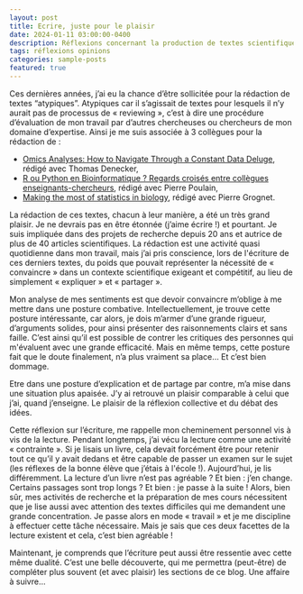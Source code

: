 ```yaml
---
layout: post
title: Ecrire, juste pour le plaisir
date: 2024-01-11 03:00:00-0400
description: Réflexions concernant la production de textes scientifiques
tags: réflexions opinions
categories: sample-posts
featured: true
---
```


Ces dernières années, j’ai eu la chance d’être sollicitée pour la rédaction de textes “atypiques”. Atypiques car il s’agissait de textes pour lesquels il n’y aurait pas de processus de « reviewing », c’est à dire une procédure d’évaluation de mon travail par d’autres chercheuses ou chercheurs de mon domaine d’expertise. Ainsi je me suis associée à 3 collègues pour la rédaction de :

- [Omics Analyses: How to Navigate Through a Constant Data Deluge](https://link.springer.com/protocol/10.1007/978-1-0716-2257-5_25), rédigé avec Thomas Denecker,
- [R ou Python en Bioinformatique ? Regards croisés entre collègues enseignants-chercheurs](https://bioinfo-fr.net/choisir-entre-r-et-python-en-bioinformatique-regards-croises-entre-collegues-enseignants-chercheurs), rédigé avec Pierre Poulain,
- [Making the most of statistics in biology](https://ngc-mainz.de/blog/making-the-most-of-statistics-in-biology), rédigé avec Pierre Grognet.

La rédaction de ces textes, chacun à leur manière, a été un très grand plaisir. Je ne devrais pas en être étonnée (j’aime écrire !) et pourtant. Je suis impliquée dans des projets de recherche depuis 20 ans et autrice de plus de 40 articles scientifiques. La rédaction est une activité quasi quotidienne dans mon travail, mais j’ai pris conscience, lors de l'écriture de ces derniers textes, du poids que pouvait représenter la nécessité de « convaincre » dans un contexte scientifique exigeant et compétitif, au lieu de simplement « expliquer » et « partager ».

Mon analyse de mes sentiments est que devoir convaincre m’oblige à me mettre dans une posture combative. Intellectuellement, je trouve cette posture intéressante, car alors, je dois m’armer d’une grande rigueur, d’arguments solides, pour ainsi présenter des raisonnements clairs et sans faille. C’est ainsi qu’il est possible de contrer les critiques des personnes qui m'évaluent avec une grande efficacité. Mais en même temps, cette posture fait que le doute finalement, n’a plus vraiment sa place… Et c’est bien dommage.

Etre dans une posture d’explication et de partage par contre, m’a mise dans une situation plus apaisée. J’y ai retrouvé un plaisir comparable à celui que j’ai, quand j’enseigne. Le plaisir de la réflexion collective et du débat des idées. 

Cette réflexion sur l’écriture, me rappelle mon cheminement personnel vis à vis de la lecture. Pendant longtemps, j’ai vécu la lecture comme une activité « contrainte ». Si je lisais un livre, cela devait forcément être pour retenir tout ce qu’il y avait dedans et être capable de passer un examen sur le sujet (les réflexes de la bonne élève que j’étais à l'école !). Aujourd’hui, je lis différemment. La lecture d’un livre n’est pas agréable ? Et bien : j’en change. Certains passages sont trop longs ? Et bien : je passe à la suite ! Alors, bien sûr, mes activités de recherche et la préparation de mes cours nécessitent que je lise aussi avec attention des textes difficiles qui me demandent une grande concentration. Je passe alors en mode « travail » et je me discipline à effectuer cette tâche nécessaire. Mais je sais que ces deux facettes de la lecture existent et cela, c’est bien agréable !

Maintenant, je comprends que l’écriture peut aussi être ressentie avec cette même dualité. C’est une belle découverte, qui me permettra (peut-être) de compléter plus souvent (et avec plaisir) les sections de ce blog. Une affaire à suivre…
